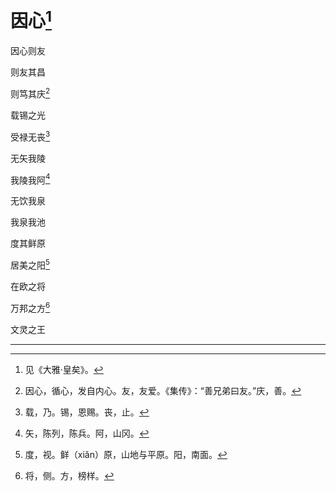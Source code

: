    

# 因心[^1]

因心则友

则友其昌

则笃其庆[^2]

载锡之光

受禄无丧[^3]

无矢我陵

我陵我阿[^4]

无饮我泉

我泉我池

度其鲜原

居美之阳[^5]

在欧之将

万邦之方[^6]

文灵之王

* * *

[^1]: 见《大雅·皇矣》。
[^2]: 因心，循心，发自内心。友，友爱。《集传》：“善兄弟曰友。”庆，善。
[^3]: 载，乃。锡，恩赐。丧，止。
[^4]: 矢，陈列，陈兵。阿，山冈。
[^5]: 度，视。鲜（xiǎn）原，山地与平原。阳，南面。
[^6]: 将，侧。方，榜样。